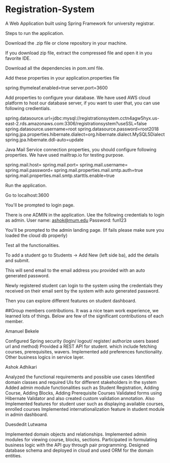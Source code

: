# Registration-System
A Web Application built using Spring Framework for university registrar.


Steps to run the application.


 Download the .zip file or clone repository in your machine.

 If you download zip file, extract the compressed file and open it in you favorite IDE.

 Download all the dependencies in pom.xml file.

 Add these properties in your application.properties file

spring.thymeleaf.enabled=true
server.port=3600


 Add properties to configure your database. We have used AWS cloud platform to host our database server,  if you want to user that, you can use following credientials.

spring.datasource.url=jdbc:mysql://registrationsystem.cctn4agw5hyx.us-east-2.rds.amazonaws.com:3306/registrationsystem?useSSL=false
spring.datasource.username=root
spring.datasource.password=root2018
spring.jpa.properties.hibernate.dialect=org.hibernate.dialect.MySQL5Dialect
spring.jpa.hibernate.ddl-auto=update


 Java Mail Service connection properties, you should configure following properties. We have used mailtrap.io for testing purpose.


spring.mail.host=
spring.mail.port=
spring.mail.username=
spring.mail.password=
spring.mail.properties.mail.smtp.auth=true
spring.mail.properties.mail.smtp.starttls.enable=true




 Run the application.


 Go to localhost:3600


 You'll be prompted to login page.


 There is one ADMIN in the application. Uee the following credentials to login as admin.
      User name: ashok@mum.edu
      Password: fun123


 You'll be prompted to the admin landing page. (If fails please make sure you loaded the cloud db properly)


 Test all the functionalities.


 To add a student go to Students -> Add New (left side ba), add the details and submit.


 This will send email to the email address you provided with an auto generated password.


 Newly registered student can login to the system using the credentials they received on their email sent by the system with auto generated password.


 Then you can explore different features on student dashboard.


##Group members contributions.
It was a nice team work experience, we learned lots of things.
Below are few of the significant contributions of each member.

Amanuel Bekele

Configured Spring security (login/ logout/ register/ authorize users based url and method)
Provided a REST API for student. which include fetching courses, prerequisites, wavers.
Implemented add preferences functionality.
Other business logics in service layer.


Ashok Adhikari

Analyzed the functional requirements and possible use cases
Identified domain classes and  required UIs for different stakeholders in the system
Added admin module functionalities such as Student Registration, Adding Course, Adding Blocks, Adding Prerequisite Courses
Validated forms using Hibernate Validator and also created custom validation annotation.
Also Implemented features for student user such as displaying available courses, enrolled courses
Implemented internationalization feature in student module in admin dashboard.


Duesdedit Lutwama

Implemented domain objects and relationships.
Implemented admin modules for viewing course, blocks, sections.
Participated in formulating business logic with the API guy through pair programming.
Designed database schema and deployed in cloud and used ORM for the domain entities.
